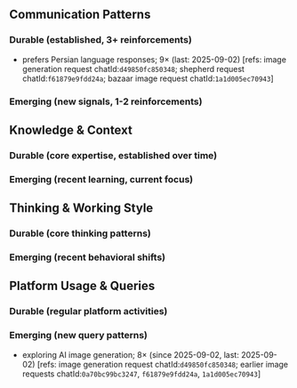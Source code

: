## Communication Patterns
### Durable (established, 3+ reinforcements)
- prefers Persian language responses; 9× (last: 2025-09-02) [refs: image generation request chatId:`d49850fc850348`; shepherd request chatId:`f61879e9fdd24a`; bazaar image request chatId:`1a1d005ec70943`]

### Emerging (new signals, 1-2 reinforcements)

## Knowledge & Context
### Durable (core expertise, established over time)

### Emerging (recent learning, current focus)

## Thinking & Working Style
### Durable (core thinking patterns)

### Emerging (recent behavioral shifts)

## Platform Usage & Queries
### Durable (regular platform activities)

### Emerging (new query patterns)
- exploring AI image generation; 8× (since 2025-09-02, last: 2025-09-02) [refs: image generation request chatId:`d49850fc850348`; earlier image requests chatId:`0a70bc99bc3247`, `f61879e9fdd24a`, `1a1d005ec70943`]